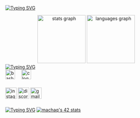 <a href="https://git.io/typing-svg"><img src="https://readme-typing-svg.demolab.com?font=Fira+Code&weight=500&duration=1800&pause=80&color=2600F7&background=110CFF00&vCenter=true&multiline=true&height=135&lines=Hello+Friend+!;Do+Not+Panic;root%E3%89%BFkali)-%5B~%5D+;%23++cat+flag.txt;ACH4Q+is+here+!!!" alt="Typing SVG" /></a>


<div align="center">
  <img src="https://github-readme-stats.vercel.app/api?username=ACH4Q&hide_title=false&hide_rank=false&show_icons=true&include_all_commits=true&count_private=true&disable_animations=false&theme=dracula&locale=en&hide_border=false" height="150" alt="stats graph"  />
  <img src="https://github-readme-stats.vercel.app/api/top-langs?username=ACH4Q&locale=en&hide_title=false&layout=compact&card_width=320&langs_count=5&theme=dracula&hide_border=false" height="150" alt="languages graph"  />
</div>
<a href="https://git.io/typing-svg"><img src="https://readme-typing-svg.demolab.com?font=Fira+Code&pause=1000&color=FF0F0F&width=435&lines=My+skills+!!!" alt="Typing SVG" /></a>




<div align="left">
  <img src="https://cdn.jsdelivr.net/gh/devicons/devicon/icons/bash/bash-original.svg" height="30" alt="bash logo"  />
  <img width="12" />
  <img src="https://cdn.jsdelivr.net/gh/devicons/devicon/icons/c/c-original.svg" height="30" alt="c logo"  />
</div>


###

<div align="left">
  
  <img src="https://img.shields.io/static/v1?message=Instagram&logo=instagram&label=&color=E4405F&logoColor=white&labelColor=&style=for-the-badge" height="35" alt="instagram logo"  />
 
  <img src="https://img.shields.io/static/v1?message=Discord&logo=discord&label=&color=7289DA&logoColor=white&labelColor=&style=for-the-badge" height="35" alt="discord logo"  />
  <img src="https://img.shields.io/static/v1?message=Gmail&logo=gmail&label=&color=D14836&logoColor=white&labelColor=&style=for-the-badge" height="35" alt="gmail logo"  />


</div>

###
<a href="https://git.io/typing-svg"><img src="https://readme-typing-svg.demolab.com?font=Fira+Code&pause=1000&color=0702FF&width=435&lines=welcome+to+my+badges+!!!!!" alt="Typing SVG" /></a>
[![machaq's 42 stats](https://badge.mediaplus.ma/water/machaq)](https://github.com/oakoudad/badge42)
<br clear="both">



